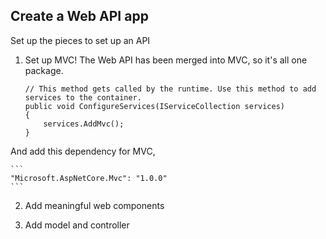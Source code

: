 ## Create a Web API app 

Set up the pieces to set up an API 

1. Set up MVC! The Web API has been merged into MVC, so it's all one package. 

    ```
    // This method gets called by the runtime. Use this method to add services to the container.
    public void ConfigureServices(IServiceCollection services)
    {
        services.AddMvc();
    }
    ```

And add this dependency for MVC, 

    ```
    "Microsoft.AspNetCore.Mvc": "1.0.0"
    ```

2. Add meaningful web components 

3. Add model and controller 